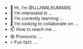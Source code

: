 - 👋 Hi, I’m @UJJWALKUMARIS
- 👀 I’m interested in ...
- 🌱 I’m currently learning ...
- 💞️ I’m looking to collaborate on ...
- 📫 How to reach me ...
- 😄 Pronouns: ...
- ⚡ Fun fact: ...

<!---
UJJWALKUMARIS/UJJWALKUMARIS is a ✨ special ✨ repository because its `README.md` (this file) appears on your GitHub profile.
You can click the Preview link to take a look at your changes.
--->
